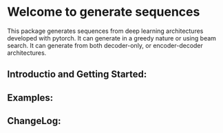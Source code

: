 # Welcome to generate sequences

This package generates sequences from deep learning architectures developed with pytorch. It can generate in a greedy nature or using beam search. It can generate from both decoder-only, or encoder-decoder architectures.


## Introductio and Getting Started: 

## Examples:

## ChangeLog: 